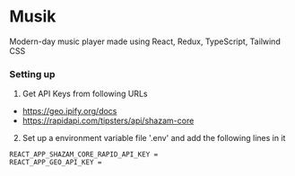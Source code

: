 # Musik

Modern-day music player made using React, Redux, TypeScript, Tailwind CSS

### Setting up

1. Get API Keys from following URLs

- https://geo.ipify.org/docs
- https://rapidapi.com/tipsters/api/shazam-core

2. Set up a environment variable file '.env' and add the following lines in it

```
REACT_APP_SHAZAM_CORE_RAPID_API_KEY =
REACT_APP_GEO_API_KEY =
```

